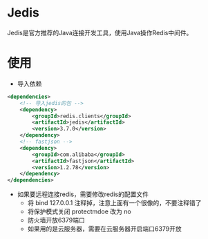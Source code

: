 # Jedis
Jedis是官方推荐的Java连接开发工具，使用Java操作Redis中间件。

# 使用
- 导入依赖
```xml
<dependencies>
    <!-- 导入jedis的包 -->
    <dependency>
        <groupId>redis.clients</groupId>
        <artifactId>jedis</artifactId>
        <version>3.7.0</version>
    </dependency>
    <!-- fastjson -->
    <dependency>
        <groupId>com.alibaba</groupId>
        <artifactId>fastjson</artifactId>
        <version>1.2.78</version>
    </dependency>
</dependencies>
```
- 如果要远程连接redis，需要修改redis的配置文件
  - 将 bind 127.0.0.1 注释掉，注意上面有一个很像的，不要注释错了
  - 将保护模式关闭 protectmdoe 改为 no
  - 防火墙开放6379端口
  - 如果用的是云服务器，需要在云服务器开启端口6379开放

